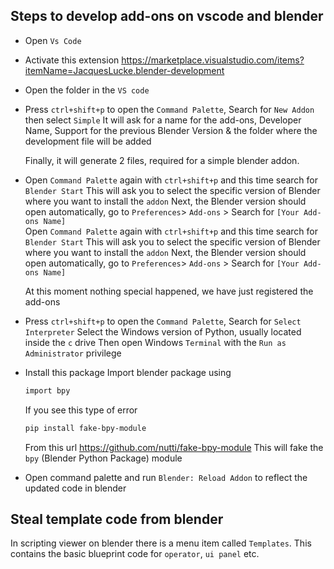 ## Steps to develop add-ons on vscode and blender

- Open `Vs Code`
- Activate this extension
  https://marketplace.visualstudio.com/items?itemName=JacquesLucke.blender-development
- Open the folder in the `VS code`
- Press `ctrl+shift+p` to open the `Command Palette`, Search for `New Addon` then select `Simple`
  It will ask for a name for the add-ons, Developer Name, Support for the previous Blender Version & the folder where the development file will be added

  Finally, it will generate 2 files, required for a simple blender addon.

- Open `Command Palette` again with `ctrl+shift+p` and this time search for `Blender Start`
  This will ask you to select the specific version of Blender where you want to install the `addon`
  Next, the Blender version should open automatically, go to `Preferences`> `Add-ons` > Search for `[Your Add-ons Name]`  
   Open `Command Palette` again with `ctrl+shift+p` and this time search for `Blender Start`
  This will ask you to select the specific version of Blender where you want to install the `addon`
  Next, the Blender version should open automatically, go to `Preferences`> `Add-ons` > Search for `[Your Add-ons Name]`

  At this moment nothing special happened, we have just registered the add-ons

- Press `ctrl+shift+p` to open the `Command Palette`, Search for `Select Interpreter`
  Select the Windows version of Python, usually located inside the `c` drive
  Then open Windows `Terminal` with the `Run as Administrator` privilege
- Install this package
  Import blender package using

  ```bash
  import bpy
  ```

  If you see this type of error

  ```bash
  pip install fake-bpy-module
  ```

  From this url https://github.com/nutti/fake-bpy-module
  This will fake the `bpy` (Blender Python Package) module

- Open command palette and run `Blender: Reload Addon` to reflect the updated code in blender

## Steal template code from blender

In scripting viewer on blender there is a menu item called `Templates`. This contains the basic blueprint code for `operator`, `ui panel` etc.
